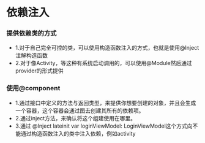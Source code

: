 # 依赖注入
### 提供依赖类的方式
* 1.对于自己完全可控的类，可以使用构造函数注入的方式，也就是使用@Inject注解构造函数  
* 2.对于像Activity，等这种有系统启动调用的，可以使用@Module然后通过provider的形式提供  

### 使用@component
* 1.通过接口中定义的方法与返回类型，来提供你想要创建的对象，并且会生成一个容器，这个容器会通过图去创建其所有的依赖项。  
* 2.通过inject方法，来确认将这个组建使用在哪里。
* 3.通过 @Inject lateinit var loginViewModel: LoginViewModel这个方式向不能通过构造函数注入的类中注入依赖，例如activity  



